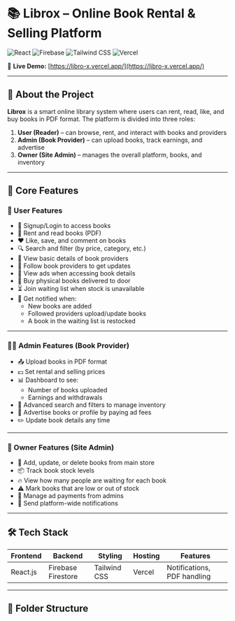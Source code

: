 # 📚 Librox – Online Book Rental & Selling Platform

![React](https://img.shields.io/badge/React-20232A?style=for-the-badge&logo=react)
![Firebase](https://img.shields.io/badge/Firebase-ffca28?style=for-the-badge&logo=firebase)
![Tailwind CSS](https://img.shields.io/badge/TailwindCSS-38B2AC?style=for-the-badge&logo=tailwind-css)
![Vercel](https://img.shields.io/badge/Vercel-000000?style=for-the-badge&logo=vercel)

🔗 **Live Demo:** [https://libro-x.vercel.app/](https://libro-x.vercel.app/)

---

## 📖 About the Project

**Librox** is a smart online library system where users can rent, read, like, and buy books in PDF format. The platform is divided into three roles:

1. **User (Reader)** – can browse, rent, and interact with books and providers
2. **Admin (Book Provider)** – can upload books, track earnings, and advertise
3. **Owner (Site Admin)** – manages the overall platform, books, and inventory

---

## 🔑 Core Features

### 👤 User Features
- 🔐 Signup/Login to access books
- 📖 Rent and read books (PDF)
- ❤️ Like, save, and comment on books
- 🔍 Search and filter (by price, category, etc.)
- 👤 View basic details of book providers
- 👥 Follow book providers to get updates
- 📢 View ads when accessing book details
- 🛒 Buy physical books delivered to door
- ⏳ Join waiting list when stock is unavailable
- 🔔 Get notified when:
  - New books are added
  - Followed providers upload/update books
  - A book in the waiting list is restocked

---

### 🧑‍💻 Admin Features (Book Provider)
- 📤 Upload books in PDF format
- 💵 Set rental and selling prices
- 📊 Dashboard to see:
  - Number of books uploaded
  - Earnings and withdrawals
- 🔎 Advanced search and filters to manage inventory
- 📣 Advertise books or profile by paying ad fees
- ✏️ Update book details any time

---

### 👑 Owner Features (Site Admin)
- 🧾 Add, update, or delete books from main store
- 📦 Track book stock levels
- 🔥 View how many people are waiting for each book
- ⚠️ Mark books that are low or out of stock
- 💸 Manage ad payments from admins
- 🔔 Send platform-wide notifications

---

## 🛠️ Tech Stack

| Frontend      | Backend       | Styling         | Hosting     | Features              |
|---------------|----------------|------------------|--------------|------------------------|
| React.js      | Firebase Firestore | Tailwind CSS | Vercel      | Notifications, PDF handling |

---

## 📁 Folder Structure

